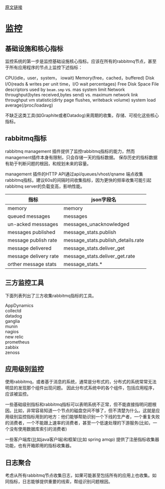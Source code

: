[原文链接](http://www.rabbitmq.com/monitoring.html)

# 监控

## 基础设施和核心指标
监控系统的第一步是监控基础设施核心指标。应该在所有的rabbitmq节点，甚至于所有应用程序的节点上监控下述指标：

CPU(idle，user，system， iowait)
Memory(free，cached，buffered)
Disk I/O(reads & writes per unit time，I/O wait percentages)
Free Disk Space
File descriptors used by `beam.smp` vs. mas system limit
Network throughput(bytes received,bytes send) vs. maximum network link throughput
vm statistic(dirty page flushes, writeback volume)
system load average(/proc/loadavg)

不缺乏这类工具(如Graphite或者Datadog)来周期的收集，存储、可视化这些核心指标。 

## rabbitmq指标
rabbitmq management 插件提供了监控rabbitmq指标的能力，然而management插件本身有限制，只会存储一天的指标数据。 保存历史的指标数据有助于判断问题的根因，和规划未来的容量。

management 插件的HTTP API通过api/queues/vhost/qname 端点收集rabbitmq指标。建议60s的间隔时间收集指标，因为更快的频率收集可能引起rabbitmq server的负载变高，影响性能。

| 指标                    | json字段名                            |
| --------------------- | ---------------------------------- |
| memory                | memory                             |
| queued messages       | messages                           |
| un-acked messsages    | messages_unacknowledged            |
| messages published    | message_stats.publish              |
| message publish rate  | message_stats.publish_details.rate |
| message delivered     | message_stats.deliver_get          |
| message delivery rate | message_stats.deliver_get.rate     |
| orther message stats  | message_stats.*                    |


## 三方监控工具

下面列表列出了三方收集rabbitmq指标的工具。

AppDynamics  
collectd  
datadog  
ganglia  
munin  
nagios  
new relic  
prometheus  
zabbix  
zenoss  

## 应用级别监控  

使用rabbitmq，或者基于消息的系统，通常是分布式的，分布式的系统常常无法明显的发现那个组件出现问题。 因此分布式系统中的各个组件，包括应用程序，应该被监控。  

一些基础级别指标和rabbitmq指标可以表明系统不正常，但不能直接指明问题根因。比如，非常容易知道一个节点的磁盘空间不够了，但不清楚为什么。这就是应用级别监控指标用到的地方：他们能够帮助识别一个下线的生产者，一个重复失败的消费者，一个不能跟上速率的消费者，甚至一个低速处理的下游服务(比如，一个没有使用数据库索引的消费者)  

一些客户端库(比如java客户端)和框架(比如 spring amqp) 提供了注册指标收集器功能，也有开箱即用的指标收集器。 

## 日志聚合  

考虑从所有rabbitmq节点收集日志，如果可能甚至包括所有的应用上也收集。如同指标，日志能够提供重要的线索，帮组识别问题根因。


